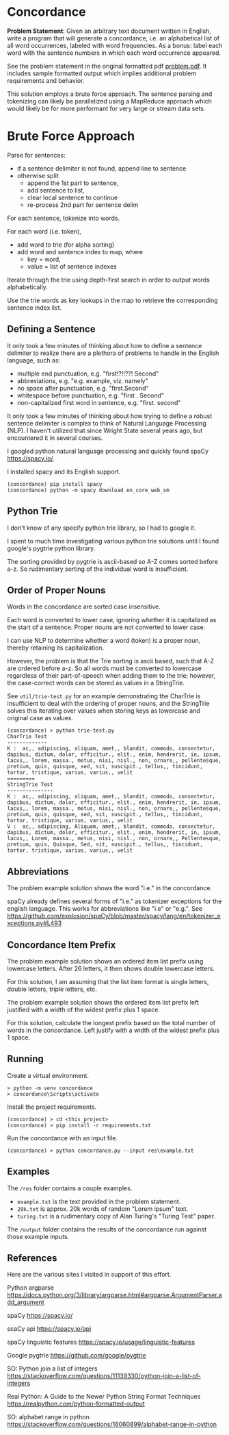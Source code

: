 # Concordance

**Problem Statement**: Given an arbitrary text document written in English,
write a program that will generate a concordance, i.e. an alphabetical list
of all word occurrences, labeled with word frequencies. As a bonus: label
each word with the sentence numbers in which each word occurrence appeared.

See the problem statement in the original formatted pdf
[problem.pdf](problem.pdf). It includes sample formatted output which
implies additional problem requirements and behavior.

This solution employs a brute force approach. The sentence parsing and
tokenizing can likely be parallelized using a MapReduce approach which
would likely be for more performant for very large or stream data sets.

# Brute Force Approach

Parse for sentences:
- if a sentence delimiter is not found, append line to sentence
- otherwise split
    - append the 1st part to sentence,
    - add sentence to list,
    - clear local sentence to continue
    - re-process 2nd part for sentence delim

For each sentence, tokenize into words.

For each word (i.e. token),
- add word to trie (for alpha sorting)
- add word and sentence index to map, where
    - key = word,
    - value = list of sentence indexes

Iterate through the trie using depth-first search in order to 
output words alphabetically.

Use the trie words as key lookups in the map to retrieve the
corresponding sentence index list.


## Defining a Sentence

It only took a few minutes of thinking about how to define a sentence
delimiter to realize there are a plethora of problems to handle in the
English language, such as:

* multiple end punctuation, e.g. "first!?!!??! Second"
* abbreviations, e.g. "e.g. example, viz. namely"
* no space after punctuation, e.g. "first.Second"
* whitespace before punctuation, e.g. "first . Second"
* non-capitalized first word in sentence, e.g. "first. second"

It only took a few minutes of thinking about how trying to define a
robust sentence delimiter is complex to think of Natural Language
Processing (NLP). I haven't utilized that since Wright State several
years ago, but encountered it in several courses.

I googled python natural language processing and quickly found
spaCy https://spacy.io/.

I installed spacy and its English support.
```
(concordance) pip install spacy
(concordance) python -m spacy download en_core_web_sm
```

## Python Trie

I don't know of any specify python trie library, so I had to google it.

I spent to much time investigating various python trie solutions until
I found google's pygtrie python library.

The sorting provided by pygtrie is ascii-based so A-Z comes sorted before
a-z. So rudimentary sorting of the individual word is insufficient.

## Order of Proper Nouns

Words in the concordance are sorted case insensitive.

Each word is converted to lower case, ignoring whether it is capitalized
as the start of a sentence. Proper nouns are not converted to lower case.

I can use NLP to determine whether a word (token) is a proper noun,
thereby retaining its capitalization.

However, the problem is that the Trie sorting is ascii based, such that
A-Z are ordered before a-z. So all words must be converted to lowercase
regardless of their part-of-speech when adding them to the trie; however,
the case-correct words can be stored as values in a StringTrie.

See ```util/trie-test.py``` for an example demonstrating the CharTrie
is insufficient to deal with the ordering of proper nouns, and the
StringTrie solves this iterating over values when storing keys as lowercase
and original case as values. 

```
(concordance) > python trie-test.py
CharTrie Test
-------------
K :  ac,, adipiscing, aliquam, amet,, blandit, commodo, consectetur, dapibus, dictum, dolor, efficitur., elit., enim, hendrerit, in, ipsum, lacus,, lorem, massa., metus, nisi, nisl., non, ornare,, pellentesque, pretium, quis, quisque, sed, sit, suscipit., tellus,, tincidunt, tortor, tristique, varius, varius,, velit
=========
StringTrie Test
---------------
K :  ac,, adipiscing, aliquam, amet,, blandit, commodo, consectetur, dapibus, dictum, dolor, efficitur., elit., enim, hendrerit, in, ipsum, lacus,, lorem, massa., metus, nisi, nisl., non, ornare,, pellentesque, pretium, quis, quisque, sed, sit, suscipit., tellus,, tincidunt, tortor, tristique, varius, varius,, velit
V :  ac,, adipiscing, Aliquam, amet,, blandit, commodo, consectetur, dapibus, dictum, dolor, efficitur., elit., enim, hendrerit, in, ipsum, lacus,, Lorem, massa., metus, nisi, nisl., non, ornare,, Pellentesque, pretium, quis, Quisque, Sed, sit, suscipit., tellus,, tincidunt, tortor, tristique, varius, varius,, velit
```

## Abbreviations

The problem example solution shows the word "i.e." in the concordance.

spaCy already defines several forms of "i.e." as tokenizer
exceptions for the english language. This works for abbreviations
like "i.e" or "e.g.". See
https://github.com/explosion/spaCy/blob/master/spacy/lang/en/tokenizer_exceptions.py#L493


## Concordance Item Prefix

The problem example solution shows an ordered item list prefix using lowercase
letters. After 26 letters, it then shows double lowercase letters.

For this solution, I am assuming that the list item format is single
letters, double letters, triple letters, etc.
  
The problem example solution shows the ordered item list prefix left justified
with a width of the widest prefix plus 1 space.

For this solution, calculate the longest prefix based on the total number
of words in the concordance. Left justify with a width of the widest prefix
plus 1 space.


## Running

Create a virtual environment.
```
> python -m venv concordance
> concordance\Scripts\activate
```

Install the project requirements.
```
(concordance) > cd <this_project>
(concordance) > pip install -r requirements.txt
```

Run the concordance with an input file.
```
(concordance) > python concordance.py --input res\example.txt
```

## Examples

The ```/res``` folder contains a couple examples.

* ```example.txt``` is the text provided in the problem statement.
* ```20k.txt``` is approx. 20k words of random "Lorem ipsum" text.
* ```turing.txt``` is a rudimentary copy of Alan Turing's "Turing Test" paper.

The ```/output``` folder contains the results of the concordance
run against those example inputs.


## References

Here are the various sites I visited in support of this effort.

Python argparse
https://docs.python.org/3/library/argparse.html#argparse.ArgumentParser.add_argument

spaCy https://spacy.io/

scaCy api https://spacy.io/api

spaCy linguistic features https://spacy.io/usage/linguistic-features

Google pygtrie https://github.com/google/pygtrie

SO: Python join a list of integers
https://stackoverflow.com/questions/11139330/python-join-a-list-of-integers

Real Python: A Guide to the Newer Python String Format Techniques
https://realpython.com/python-formatted-output

SO: alphabet range in python
https://stackoverflow.com/questions/16060899/alphabet-range-in-python

